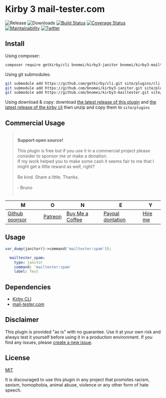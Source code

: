 # Kirby 3 mail-tester.com

![Release](https://flat.badgen.net/packagist/v/bnomei/kirby3-mailtester?color=ae81ff)
![Downloads](https://flat.badgen.net/packagist/dt/bnomei/kirby3-mailtester?color=272822)
[![Build Status](https://flat.badgen.net/travis/bnomei/kirby3-mailtester)](https://travis-ci.com/bnomei/kirby3-mailtester)
[![Coverage Status](https://flat.badgen.net/coveralls/c/github/bnomei/kirby3-mailtester)](https://coveralls.io/github/bnomei/kirby3-mailtester)
[![Maintainability](https://flat.badgen.net/codeclimate/maintainability/bnomei/kirby3-mailtester)](https://codeclimate.com/github/bnomei/kirby3-mailtester)
[![Twitter](https://flat.badgen.net/badge/twitter/bnomei?color=66d9ef)](https://twitter.com/bnomei)

## Install

Using composer:

```bash
composer require getkirby/cli bnomei/kirby3-janitor bnomei/kirby3-mailtester
```

Using git submodules:

```bash
git submodule add https://github.com/getkirby/cli.git site/plugins/cli
git submodule add https://github.com/bnomei/kirby3-janitor.git site/plugins/kirby3-janitor
git submodule add https://github.com/bnomei/kirby3-mailtester.git site/plugins/kirby3-mailtester
```

Using download & copy: download [the latest release of this plugin](https://github.com/bnomei/kirby3-mailtester/releases) and [the latest release of the kirby cli](https://github.com/getkirby/cli/releases) then unzip and copy them to `site/plugins`

## Commercial Usage

> <br>
> <b>Support open source!</b><br><br>
> This plugin is free but if you use it in a commercial project please consider to sponsor me or make a donation.<br>
> If my work helped you to make some cash it seems fair to me that I might get a little reward as well, right?<br><br>
> Be kind. Share a little. Thanks.<br><br>
> &dash; Bruno<br>
> &nbsp;

| M | O | N | E | Y |
|---|----|---|---|---|
| [Github sponsor](https://github.com/sponsors/bnomei) | [Patreon](https://patreon.com/bnomei) | [Buy Me a Coffee](https://buymeacoff.ee/bnomei) | [Paypal dontation](https://www.paypal.me/bnomei/15) | [Hire me](mailto:b@bnomei.com?subject=Kirby) |

## Usage

```php
var_dump(janitor()->command('mailtester:spam'));
```

```yml
  mailtester_spam:
    type: janitor
    command: 'mailtester:spam'
    label: Test
```

## Dependencies

- [Kirby CLI](https://github.com/getkirby/cli)
- [mail-tester.com](https://www.mail-tester.com)

## Disclaimer

This plugin is provided "as is" with no guarantee. Use it at your own risk and always test it yourself before using it in a production environment. If you find any issues, please [create a new issue](https://github.com/bnomei/kirby3-mailtester/issues/new).

## License

[MIT](https://opensource.org/licenses/MIT)

It is discouraged to use this plugin in any project that promotes racism, sexism, homophobia, animal abuse, violence or any other form of hate speech.

